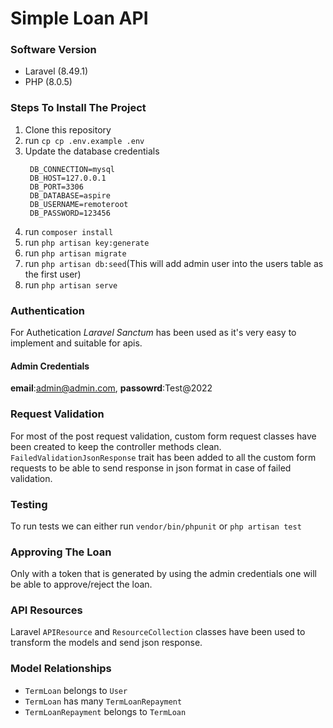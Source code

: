 # Simple Loan API

### Software Version
- Laravel (8.49.1)
- PHP (8.0.5)

### Steps To Install The Project
1. Clone this repository
2. run `cp cp .env.example .env`
3. Update the database credentials
   ```env
    DB_CONNECTION=mysql
    DB_HOST=127.0.0.1
    DB_PORT=3306
    DB_DATABASE=aspire
    DB_USERNAME=remoteroot
    DB_PASSWORD=123456
   ``` 
4. run `composer install`
5. run `php artisan key:generate`
6. run `php artisan migrate`
7. run `php artisan db:seed`(This will add admin user into the users table as the first user) 
8. run `php artisan serve`


### Authentication
For Authetication *Laravel Sanctum* has been used as it's very easy to implement and suitable for apis.
#### Admin Credentials
**email**:admin@admin.com, **passowrd**:Test@2022

### Request Validation
For most of the post request validation, custom form request classes have been created to keep the controller methods clean.  `FailedValidationJsonResponse` trait has been added to all the custom form requests to be able to send response in json format in case of failed validation.

### Testing
To run tests we can either run `vendor/bin/phpunit` or `php artisan test`

### Approving The Loan
Only with a token that is generated by using the admin credentials one will be able to approve/reject the loan.

### API Resources
Laravel `APIResource` and `ResourceCollection` classes have been used to transform the models and send json response.

### Model Relationships
- `TermLoan` belongs to `User`
- `TermLoan` has many `TermLoanRepayment`
- `TermLoanRepayment` belongs to `TermLoan`

